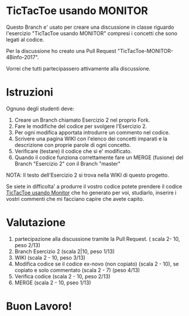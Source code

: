# TicTacToe usando MONITOR
Questo Branch e' usato per creare una discussione in classe riguardo l'esercizio "TicTacToe usando MONITOR" compresi i concetti che sono legati al codice.

Per la discussione ho creato una Pull Request "TicTacToe-MONITOR-4Binfo-2017".

Vorrei che tutti partecipassero attivamente alla discussione.

# Istruzioni
Ognuno degli studenti deve: 
1. Creare un Branch chiamato Esercizio 2 nel proprio Fork.
2. Fare le modifiche del codice per svolgere l'Esercizio 2.
3. Per ogni modifica apportata introdurre un commento nel codice.
4. Scrivere una pagina WIKI con l'elenco dei concetti imparati e la descrizione con proprie parole di ogni concetto.
5. Verificare (testare) il codice che si e' modificato.
6. Quando il codice funziona correttamente fare un MERGE (fusione) del Branch "Esercizio 2" con il Branch "master"

NOTA: Il testo dell'Esercizio 2 si trova nella WIKI di questo progetto.

Se siete in difficolta' a produrre il vostro codice potete prendere il codice [TicTacToe usando Monitor](https://github.com/Prof-Matteo-Palitto-JCMaxwell/MultiThreading/blob/master/TicTacToe.java)  che ho generato per voi, studiarlo, inserire i vostri commenti che mi facciano capire che avete capito.

# Valutazione
1. partecipazione alla discussione tramite la Pull Request. ( scala 2- 10, peso 2/13)
2. Branch Esercizio 2 (scala 2|10, peso 1/13)
3. WIKI (scala 2 - 10, peso 3/13)
4. Modifica codice se il codice ex-novo (non copiato) (scala 2 - 10), se copiato e solo commentato (scala 2 - 7) (peso 4/13)
5. Verifica codice (scala 2 - 10, peso 2/13)
6. MERGE (scala 2 - 10, pseo 1/13)

 # Buon Lavoro!
